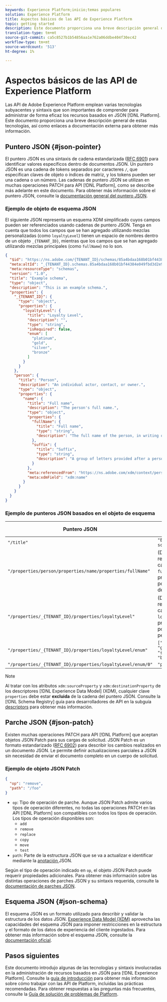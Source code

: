 ```yaml
---
keywords: Experience Platform;inicio;temas populares
solution: Experience Platform
title: Aspectos básicos de las API de Experience Platform
topic: getting started
description: Este documento proporciona una breve descripción general de algunas de las tecnologías subyacentes y sintaxis relacionadas con las API de Experience Platform.
translation-type: tm+mt
source-git-commit: ca5c8527b1b54856aa1e762a06ddbe404f30ec42
workflow-type: tm+mt
source-wordcount: '513'
ht-degree: 1%

---
```



# Aspectos básicos de las API de Experience Platform

Las API de Adobe Experience Platform emplean varias tecnologías subyacentes y sintaxis que son importantes de comprender para administrar de forma eficaz los recursos basados en JSON [!DNL Platform]. Este documento proporciona una breve descripción general de estas tecnologías, así como enlaces a documentación externa para obtener más información.

## Puntero JSON {#json-pointer}

El puntero JSON es una sintaxis de cadena estandarizada ([RFC 6901](https://tools.ietf.org/html/rfc6901)) para identificar valores específicos dentro de documentos JSON. Un puntero JSON es una cadena de tokens separados por caracteres `/`, que especifican claves de objeto o índices de matriz, y los tokens pueden ser una cadena o un número. Las cadenas de puntero JSON se utilizan en muchas operaciones PATCH para API [!DNL Platform], como se describe más adelante en este documento. Para obtener más información sobre el puntero JSON, consulte la [documentación general del puntero JSON](https://rapidjson.org/md_doc_pointer.html).

### Ejemplo de objeto de esquema JSON

El siguiente JSON representa un esquema XDM simplificado cuyos campos pueden ser referenciados usando cadenas de puntero JSON. Tenga en cuenta que todos los campos que se han agregado utilizando mezclas personalizadas (como `loyaltyLevel`) tienen un espacio de nombres dentro de un objeto `_{TENANT_ID}`, mientras que los campos que se han agregado utilizando mezclas principales (como `fullName`) no lo son.

```json
{
  "$id": "https://ns.adobe.com/{TENANT_ID}/schemas/85a4bdaa168b01bf44384e049fbd3d2e9b2ffaca440d35b9",
  "meta:altId": "_{TENANT_ID}.schemas.85a4bdaa168b01bf44384e049fbd3d2e9b2ffaca440d35b9",
  "meta:resourceType": "schemas",
  "version": "1.0",
  "title": "Example schema",
  "type": "object",
  "description": "This is an example schema.",
  "properties": {
    "_{TENANT_ID}": {
      "type": "object",
      "properties": {
        "loyaltyLevel": {
          "title": "Loyalty Level",
          "description": "",
          "type": "string",
          "isRequired": false,
          "enum": [
            "platinum",
            "gold",
            "silver",
            "bronze"
          ]
        }
      }
    },
    "person": {
      "title": "Person",
      "description": "An individual actor, contact, or owner.",
      "type": "object",
      "properties": {
        "name": {
          "title": "Full name",
          "description": "The person's full name.",
          "type": "object",
          "properties": {
            "fullName": {
              "title": "Full name",
              "type": "string",
              "description": "The full name of the person, in writing order most commonly accepted in the language of the name.",
            },
            "suffix": {
              "title": "Suffix",
              "type": "string",
              "description": "A group of letters provided after a person's name to provide additional information. The `suffix` is used at the end of someones name. For example Jr., Sr., M.D., PhD, I, II, III, etc.",
            }
          },
          "meta:referencedFrom": "https://ns.adobe.com/xdm/context/person-name",
          "meta:xdmField": "xdm:name"
        }
      }
    }
  }
}
```

### Ejemplo de punteros JSON basados en el objeto de esquema

| Puntero JSON | Resuelve como |
| --- | --- |
| `"/title"` | `"Example schema"` |
| `"/properties/person/properties/name/properties/fullName"` | (Devuelve una referencia al campo `fullName`, proporcionado por una mezcla de núcleo). |
| `"/properties/_{TENANT_ID}/properties/loyaltyLevel"` | (Devuelve una referencia al campo `loyaltyLevel`, proporcionado por una mezcla personalizada). |
| `"/properties/_{TENANT_ID}/properties/loyaltyLevel/enum"` | `["platinum", "gold", "silver", "bronze"]` |
| `"/properties/_{TENANT_ID}/properties/loyaltyLevel/enum/0"` | `"platinum"` |

>[!NOTE]
>
>Al tratar con los atributos `xdm:sourceProperty` y `xdm:destinationProperty` de los descriptores [!DNL Experience Data Model] (XDM), cualquier clave `properties` debe estar **excluida** de la cadena del puntero JSON. Consulte la [!DNL Schema Registry] guía para desarrolladores de API en la subguía [descriptors](../xdm/api/descriptors.md) para obtener más información.

## Parche JSON {#json-patch}

Existen muchas operaciones PATCH para API [!DNL Platform] que aceptan objetos JSON Patch para sus cargas de solicitud. JSON Patch es un formato estandarizado ([RFC 6902](https://tools.ietf.org/html/rfc6902)) para describir los cambios realizados en un documento JSON. Le permite definir actualizaciones parciales a JSON sin necesidad de enviar el documento completo en un cuerpo de solicitud.

### Ejemplo de objeto JSON Patch

```json
{
  "op": "remove",
  "path": "/foo"
}
```

* `op`: Tipo de operación de parche. Aunque JSON Patch admite varios tipos de operación diferentes, no todas las operaciones PATCH en las API [!DNL Platform] son compatibles con todos los tipos de operación. Los tipos de operación disponibles son:
   * `add`
   * `remove`
   * `replace`
   * `copy`
   * `move`
   * `test`
* `path`: Parte de la estructura JSON que se va a actualizar e identificar mediante la  [anotación ](#json-pointer) JSON.

Según el tipo de operación indicado en `op`, el objeto JSON Patch puede requerir propiedades adicionales. Para obtener más información sobre las distintas operaciones de parches JSON y su sintaxis requerida, consulte la [documentación de parches JSON](http://jsonpatch.com/).

## Esquema JSON {#json-schema}

El esquema JSON es un formato utilizado para describir y validar la estructura de los datos JSON. [Experience Data Model (XDM)](../xdm/home.md)  aprovecha las capacidades del esquema JSON para imponer restricciones en la estructura y el formato de los datos de experiencia del cliente ingestados. Para obtener más información sobre el esquema JSON, consulte la [documentación oficial](https://json-schema.org/).

## Pasos siguientes

Este documento introdujo algunas de las tecnologías y sintaxis involucradas en la administración de recursos basados en JSON para [!DNL Experience Platform]. Consulte la [guía de introducción](api-guide.md) para obtener más información sobre cómo trabajar con las API de Platform, incluidas las prácticas recomendadas. Para obtener respuestas a las preguntas más frecuentes, consulte la [Guía de solución de problemas de Platform](troubleshooting.md).
